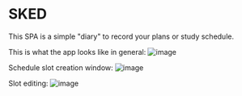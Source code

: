 # SKED
 This SPA is a simple "diary" to record your plans or study schedule.

This is what the app looks like in general:
![image](https://github.com/pavel-kukolovich/SKED/assets/133373771/198fc6ee-42c4-42ce-a1f5-8f9544c7ceb5)

Schedule slot creation window:
![image](https://github.com/pavel-kukolovich/SKED/assets/133373771/e189cdaa-d57b-4032-81f0-9d542a804d49)

Slot editing:
![image](https://github.com/pavel-kukolovich/SKED/assets/133373771/8dbeab5e-9868-406f-9050-c0fb6be1626d)
